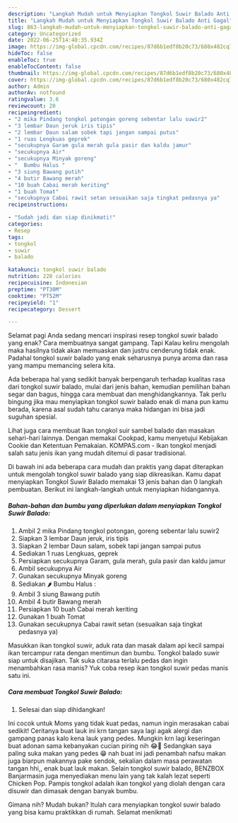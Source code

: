 ```yaml
---
description: "Langkah Mudah untuk Menyiapkan Tongkol Suwir Balado Anti Gagal"
title: "Langkah Mudah untuk Menyiapkan Tongkol Suwir Balado Anti Gagal"
slug: 863-langkah-mudah-untuk-menyiapkan-tongkol-suwir-balado-anti-gagal
category: Uncategorized
date: 2022-06-25T14:40:35.934Z
image: https://img-global.cpcdn.com/recipes/87d6b1edf8b20c73/680x482cq70/tongkol-suwir-balado-foto-resep-utama.jpg
hideToc: false
enableToc: true
enableTocContent: false
thumbnail: https://img-global.cpcdn.com/recipes/87d6b1edf8b20c73/680x482cq70/tongkol-suwir-balado-foto-resep-utama.jpg
cover: https://img-global.cpcdn.com/recipes/87d6b1edf8b20c73/680x482cq70/tongkol-suwir-balado-foto-resep-utama.jpg
author: Admin
authorAv: notfound
ratingvalue: 3.6
reviewcount: 20
recipeingredient:
- "2 mika Pindang tongkol potongan goreng sebentar lalu suwir2"
- "3 lembar Daun jeruk iris tipis"
- "2 lembar Daun salam sobek tapi jangan sampai putus"
- "1 ruas Lengkuas geprek"
- "secukupnya Garam gula merah gula pasir dan kaldu jamur"
- "secukupnya Air"
- "secukupnya Minyak goreng"
- "  Bumbu Halus "
- "3 siung Bawang putih"
- "4 butir Bawang merah"
- "10 buah Cabai merah keriting"
- "1 buah Tomat"
- "secukupnya Cabai rawit setan sesuaikan saja tingkat pedasnya ya"
recipeinstructions:

- "Sudah jadi dan siap dinikmati!"
categories:
- Resep
tags:
- tongkol
- suwir
- balado

katakunci: tongkol suwir balado 
nutrition: 228 calories
recipecuisine: Indonesian
preptime: "PT30M"
cooktime: "PT52M"
recipeyield: "1"
recipecategory: Dessert

---
```



Selamat pagi Anda sedang mencari inspirasi resep tongkol suwir balado yang enak? Cara membuatnya sangat gampang. Tapi Kalau keliru mengolah maka hasilnya tidak akan memuaskan dan justru cenderung tidak enak. Padahal tongkol suwir balado yang enak seharusnya punya aroma dan rasa yang mampu memancing selera kita.


Ada beberapa hal yang sedikit banyak berpengaruh terhadap kualitas rasa dari tongkol suwir balado, mulai dari jenis bahan, kemudian pemilihan bahan segar dan bagus, hingga cara membuat dan menghidangkannya. Tak perlu bingung jika mau menyiapkan tongkol suwir balado enak di mana pun kamu berada, karena asal sudah tahu caranya maka hidangan ini bisa jadi suguhan spesial.

Lihat juga cara membuat Ikan tongkol suir sambel balado dan masakan sehari-hari lainnya. Dengan memakai Cookpad, kamu menyetujui Kebijakan Cookie dan Ketentuan Pemakaian. KOMPAS.com - Ikan tongkol menjadi salah satu jenis ikan yang mudah ditemui di pasar tradisional.


Di bawah ini ada beberapa cara mudah dan praktis yang dapat diterapkan untuk mengolah tongkol suwir balado yang siap dikreasikan. Kamu dapat menyiapkan Tongkol Suwir Balado memakai 13 jenis bahan dan 0 langkah pembuatan. Berikut ini langkah-langkah untuk menyiapkan hidangannya.

<!--inarticleads1-->

##### Bahan-bahan dan bumbu yang diperlukan dalam menyiapkan Tongkol Suwir Balado:

1. Ambil 2 mika Pindang tongkol potongan, goreng sebentar lalu suwir2
1. Siapkan 3 lembar Daun jeruk, iris tipis
1. Siapkan 2 lembar Daun salam, sobek tapi jangan sampai putus
1. Sediakan 1 ruas Lengkuas, geprek
1. Persiapkan secukupnya Garam, gula merah, gula pasir dan kaldu jamur
1. Ambil secukupnya Air
1. Gunakan secukupnya Minyak goreng
1. Sediakan  🌶 Bumbu Halus :
1. Ambil 3 siung Bawang putih
1. Ambil 4 butir Bawang merah
1. Persiapkan 10 buah Cabai merah keriting
1. Gunakan 1 buah Tomat
1. Gunakan secukupnya Cabai rawit setan (sesuaikan saja tingkat pedasnya ya)


Masukkan ikan tongkol suwir, aduk rata dan masak dalam api kecil sampai ikan tercampur rata dengan mentimun dan bumbu. Tongkol balado suwir siap untuk disajikan. Tak suka citarasa terlalu pedas dan ingin menambahkan rasa manis? Yuk coba resep ikan tongkol suwir pedas manis satu ini. 

<!--inarticleads2-->

##### Cara membuat Tongkol Suwir Balado:


1. Selesai dan siap dihidangkan!

Ini cocok untuk Moms yang tidak kuat pedas, namun ingin merasakan cabai sedikit! Ceritanya buat lauk ini krn tangan saya lagi agak alergi dan gampang panas kalo kena lauk yang pedes. Mungkin krn lagi keseringan buat adonan sama kebanyakan cucian piring nih 😂🤭 Sedangkan saya paling suka makan yang pedes 😁 nah buat ini jadi penambah nafsu makan juga biarpun makannya pake sendok, sekalian dalam masa perawatan tangan hhi,, enak buat lauk makan. Selain tongkol suwir balado, BENZBOX Banjarmasin juga menyediakan menu lain yang tak kalah lezat seperti Chicken Pop. Pampis tongkol adalah ikan tongkol yang diolah dengan cara disuwir dan dimasak dengan banyak bumbu. 

Gimana nih? Mudah bukan? Itulah cara menyiapkan tongkol suwir balado yang bisa kamu praktikkan di rumah. Selamat menikmati
